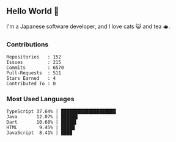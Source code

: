 ## Hello World 👋

I'm a Japanese software developer, and I love cats 😺 and tea 🫖.

### Contributions

    Repositories   : 152
    Issues         : 215
    Commits        : 6570
    Pull-Requests  : 511
    Stars Earned   : 4
    Contributed To : 0

### Most Used Languages

    TypeScript 37.64% | ████████████████████
    Java       12.07% | ██████
    Dart       10.68% | █████▌
    HTML        9.45% | █████
    JavaScript  8.41% | ████
